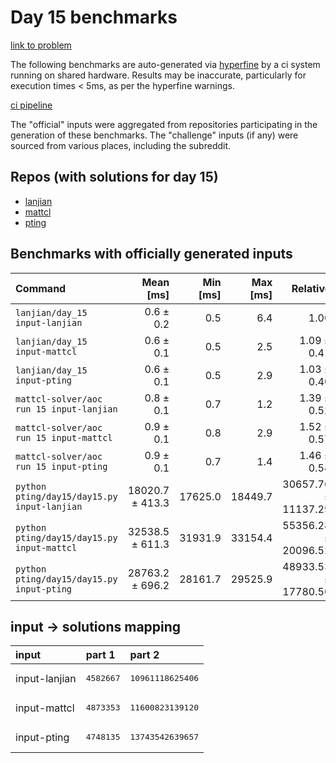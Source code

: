# Day 15 benchmarks

[link to problem](http://adventofcode.com/2022/day/15)

The following benchmarks are auto-generated via [hyperfine](https://github.com/sharkdp/hyperfine) by a ci system running on shared hardware. Results may be inaccurate, particularly for execution times < 5ms, as per the hyperfine warnings.

[ci pipeline](http://ci.papercode.net:8080/teams/aoc2022/pipelines/aoc-compare-2022)

The "official" inputs were aggregated from repositories participating in the generation of these benchmarks. The "challenge" inputs (if any) were sourced from various places, including the subreddit.

## Repos (with solutions for day 15)


- [lanjian](https://github.com/LanJian/aoc-2022)
- [mattcl](https://github.com/mattcl/aoc2022)
- [pting](https://github.com/pting/aoc2022)

## Benchmarks with officially generated inputs
| Command | Mean [ms] | Min [ms] | Max [ms] | Relative |
|:---|---:|---:|---:|---:|
| `lanjian/day_15 input-lanjian` | 0.6 ± 0.2 | 0.5 | 6.4 | 1.00 |
| `lanjian/day_15 input-mattcl` | 0.6 ± 0.1 | 0.5 | 2.5 | 1.09 ± 0.41 |
| `lanjian/day_15 input-pting` | 0.6 ± 0.1 | 0.5 | 2.9 | 1.03 ± 0.40 |
| `mattcl-solver/aoc run 15 input-lanjian` | 0.8 ± 0.1 | 0.7 | 1.2 | 1.39 ± 0.52 |
| `mattcl-solver/aoc run 15 input-mattcl` | 0.9 ± 0.1 | 0.8 | 2.9 | 1.52 ± 0.57 |
| `mattcl-solver/aoc run 15 input-pting` | 0.9 ± 0.1 | 0.7 | 1.4 | 1.46 ± 0.54 |
| `python pting/day15/day15.py input-lanjian` | 18020.7 ± 413.3 | 17625.0 | 18449.7 | 30657.76 ± 11137.29 |
| `python pting/day15/day15.py input-mattcl` | 32538.5 ± 611.3 | 31931.9 | 33154.4 | 55356.28 ± 20096.52 |
| `python pting/day15/day15.py input-pting` | 28763.2 ± 696.2 | 28161.7 | 29525.9 | 48933.53 ± 17780.50 |

## input -> solutions mapping
|input|part 1|part 2|
|:---|:---|:---|
|input-lanjian|<pre>4582667</pre>|<pre>10961118625406</pre>|
|input-mattcl|<pre>4873353</pre>|<pre>11600823139120</pre>|
|input-pting|<pre>4748135</pre>|<pre>13743542639657</pre>|
